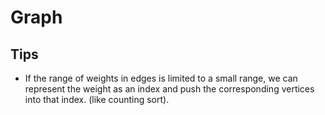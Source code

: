# Graph

## Tips

- If the range of weights in edges is limited to a small range, we can represent the weight as an index and push the corresponding vertices into that index. (like counting sort).